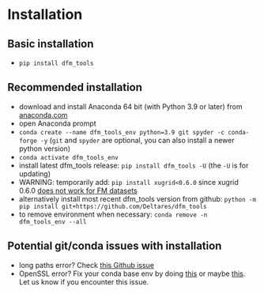 # Installation

## Basic installation

- ``pip install dfm_tools``

## Recommended installation

- download and install Anaconda 64 bit (with Python 3.9 or later) from [anaconda.com](https://www.anaconda.com/distribution/#download-section)
- open Anaconda prompt
- ``conda create --name dfm_tools_env python=3.9 git spyder -c conda-forge -y`` (``git`` and ``spyder`` are optional, you can also install a newer python version)
- ``conda activate dfm_tools_env``
- install latest dfm_tools release: ``pip install dfm_tools -U`` (the ``-U`` is for updating)
- WARNING: temporarily add: ``pip install xugrid<0.6.0`` since xugrid 0.6.0 [does not work for FM datasets](https://github.com/Deltares/xugrid/issues/113)
- alternatively install most recent dfm_tools version from github: ``python -m pip install git+https://github.com/Deltares/dfm_tools``
- to remove environment when necessary: ``conda remove -n dfm_tools_env --all``

## Potential git/conda issues with installation

- long paths error? Check [this Github issue](https://github.com/Deltares/HYDROLIB-core/issues/327#issuecomment-1266534032)
- OpenSSL error? Fix your conda base env by doing [this](https://github.com/conda/conda/issues/11795#issuecomment-1335666474) or maybe [this](https://github.com/conda/conda/issues/11795#issuecomment-1382661765). Let us know if you encounter this issue.
